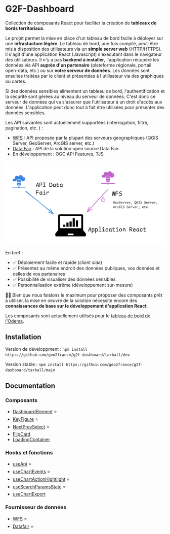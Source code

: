 # G2F-Dashboard

Collection de composants React pour faciliter la création de **tableaux de bords territoriaux**.

Le projet permet la mise en place d'un tableau de bord facile à déployer sur une **infrastucture légère**.
Le tableau de bord, une fois compilé, peut-être mis à disposition des utilisateurs via un **simple server web** (HTTP/HTTPS).
Il s'agit d'une application React (Javascript) s'executant dans le navigateur des utilisateurs. Il n'y a pas **backend à installer**,
l'application récupère les données via API **auprès d'un partenaire** (plateforme régionale, portail open-data, etc.) ou sur **votre serveur de données**.
Les données sont ensuites traitées par le client et présentées à l'utilisateur via des graphiques ou cartes.

Si des données sensibles alimentent un tableau de bord, l'authentification et la sécurité sont gérées au niveau du serveur de données. C'est donc 
ce serveur de données qui va s'assurer que l'utilisateur à un droit d'accès aux données. L'application peut donc tout à fait être utilisées pour présenter
des données sensibles.

Les API suivantes sont actuellement supportées (interrogation, filtre, pagination, etc. ) :
- [WFS](src/data_providers/wfs/) : API proposée par la plupart des serveurs geographiques (QGIS Server, GeoServer, ArcGIS server, etc.)
- [Data Fair](src/data_providers/datafair/) : API de la solution open source Data Fair.
- En développement : OGC API Features, TJS

![diag](architecture_1.png)

En bref : 

- ✅ Déploiement facile et rapide (_client side_)
- ✅ Présentez au même endroit des données publiques, vos données et celles de vos partenaires
- ✅ Possibilité de visualiser des données sensibles
- ✅ Personnalisation extrême (développement sur-mesure)



🧑‍💻 Bien que nous faisions le maximum pour proposer des composants prêt à utiliser, la mise en oeuvre de la solution nécessite encore des **connaissances de base
sur le développement d'application React**.

Les composants sont actuellement utilisés pour le [tableau de bord de l'Odema](https://github.com/geo2france/odema-dashboard).


## Installation

Version de développment :
`npm install https://github.com/geo2france/g2f-dashboard/tarball/dev`

Version stable :
`npm install https://github.com/geo2france/g2f-dashboard/tarball/main`

## Documentation 

### Composants 

- [DashboardElement](/src/components/DashboardElement/) ⭐
- [KeyFigure](/src/components/KeyFigure/) ⭐
- [NextPrevSelect](/src/components/NextPrevSelect/) ⭐
- [FlipCard](/src/components/FlipCard/)
- [LoadingContainer](/src/components/LoadingContainer/)

### Hooks et fonctions

- [useApi](/src/utils/README.MD) ⭐
- [useChartEvents](/src/utils/README.MD) ⭐
- [useChartActionHightlight](/src/utils/README.MD) ⭐
- [useSearchParamsState](/src/utils/README.MD) ⭐
- [useChartExport](/src/utils/README.MD)

### Fournisseur de données

- [WFS](/src/data_providers/wfs/) ⭐
- [Datafair](/src/data_providers/datafair/) ⭐
